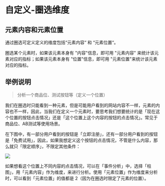 # 自定义-圈选维度

## 元素内容和元素位置

通过圈选可定义定义的维度包括“元素内容“ 和 “元素位置“。

圈选某个元素时，如果该元素本身有 "内容"信息，即可用 "元素内容" 来统计该元素对应的指标；如果该元素本身有 "位置"信息，即可用 "元素位置"来统计该元素对应的指标。

## 举例说明

> 分析一个商品位、测试按钮等（定义一个位置）

我们在圈选时只能看到一种元素，但是可能用户看到的网站内容不一样，元素的内容也不一样，因此，当我们在定义一个元素时，要思考我们想要统计的是「现在这个位置的按钮点击情况」还是「这个位置上这个内容的按钮的点击情况」。常见于商品位、AB测试等使用场景。

在下图中，有一部分用户看到的按钮是「立即注册」，还有一部分用户看到的按钮是「免费试用」，因此，如果我想定义这个按钮的点击情况，不管是什么内容，那么就只「限定顺序」，不限定其他条件：

![](https://docs.growingio.com/.gitbook/assets/21_32_36__04_25_2018%20%281%29.jpg)

如果想看这个位置上不同内容的点击情况，可以在「事件分析」中，选择「柱图」，用「元素内容」作为维度，来进行分析。使用「元素位置」作为维度来分析时，可以看到「元素位置」的值都是 2（因为在圈选时限定了元素的位置）。

